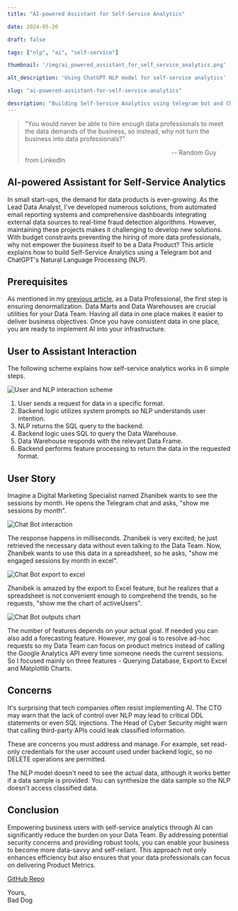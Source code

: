 ```yaml
---
title: "AI-powered Assistant for Self-Service Analytics"

date: 2024-05-26

draft: false

tags: ["nlp", "ai", "self-service"]

thumbnail: '/img/ai_powered_assistant_for_self_service_analytics.png'

alt_description: 'Using ChatGPT NLP model for self-service analytics'

slug: "ai-powered-assistant-for-self-service-analytics"

description: "Building Self-Service Analytics using telegram bot and ChatGPT"
---
```


> "You would never be able to hire enough data professionals to meet the data demands of the business, so instead, why not turn the business into data professionals?"
> 
>                                                                                     -- Random Guy from LinkedIn

## AI-powered Assistant for Self-Service Analytics

In small start-ups, the demand for data products is ever-growing. As the Lead Data Analyst, I've developed numerous solutions, from automated email reporting systems and comprehensive dashboards integrating external data sources to real-time fraud detection algorithms. However, maintaining these projects makes it challenging to develop new solutions. With budget constraints preventing the hiring of more data professionals, why not empower the business itself to be a Data Product? This article explains how to build Self-Service Analytics using a Telegram bot and ChatGPT's Natural Language Processing (NLP).

## Prerequisites
As mentioned in my [previous article](https://baddogdata.com/how-to-build-data-warehouse-in-activity-schema-with-clickhouse), as a Data Professional, the first step is ensuring denormalization. Data Marts and Data Warehouses are crucial utilities for your Data Team. Having all data in one place makes it easier to deliver business objectives. Once you have consistent data in one place, you are ready to implement AI into your infrastructure.

## User to Assistant Interaction
The following scheme explains how self-service analytics works in 6 simple steps.

![User and NLP interaction scheme](/img/img39.png)

1. User sends a request for data in a specific format.
2. Backend logic utilizes system prompts so NLP understands user intention.
3. NLP returns the SQL query to the backend.
4. Backend logic uses SQL to query the Data Warehouse.
5. Data Warehouse responds with the relevant Data Frame.
6. Backend performs feature processing to return the data in the requested format.

## User Story
Imagine a Digital Marketing Specialist named Zhanibek wants to see the sessions by month. He opens the Telegram chat and asks, "show me sessions by month".

![Chat Bot interaction](/img/img40.png)

The response happens in milliseconds. Zhanibek is very excited; he just retrieved the necessary data without even talking to the Data Team. Now, Zhanibek wants to use this data in a spreadsheet, so he asks, "show me engaged sessions by month in excel".

![Chat Bot export to excel](/img/img41.png)

Zhanibek is amazed by the export to Excel feature, but he realizes that a spreadsheet is not convenient enough to comprehend the trends, so he requests, "show me the chart of activeUsers".

![Chat Bot outputs chart](/img/img42.png)

The number of features depends on your actual goal. If needed you can also add a forecasting feature. However, my goal is to resolve ad-hoc requests so my Data Team can focus on product metrics instead of calling the Google Analytics API every time someone needs the current sessions. So I focused mainly on three features - Querying Database, Export to Excel and Matplotlib Charts.

## Concerns
It's surprising that tech companies often resist implementing AI. The CTO may warn that the lack of control over NLP may lead to critical DDL statements or even SQL injections. The Head of Cyber Security might warn that calling third-party APIs could leak classified information.

These are concerns you must address and manage. For example, set read-only credentials for the user account used under backend logic, so no DELETE operations are permitted.

The NLP model doesn't need to see the actual data, although it works better if a data sample is provided. You can synthesize the data sample so the NLP doesn't access classified data.

## Conclusion
Empowering business users with self-service analytics through AI can significantly reduce the burden on your Data Team. By addressing potential security concerns and providing robust tools, you can enable your business to become more data-savvy and self-reliant. This approach not only enhances efficiency but also ensures that your data professionals can focus on delivering Product Metrics.

[GitHub Repo](https://github.com/AkzhanBerdi/telechat)

Yours,  
Bad Dog
